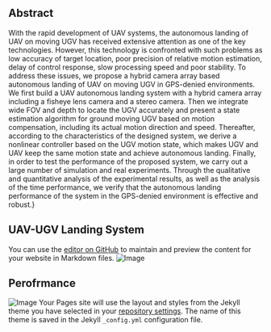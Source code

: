 ## Abstract
With the rapid development of UAV systems, the autonomous landing of UAV on moving UGV has received extensive attention as one of the key technologies. However, this technology is confronted with such problems as low accuracy of target location, poor precision of relative motion estimation, delay of control response, slow processing speed and poor stability. To address these issues, we propose a hybrid camera array based autonomous landing of UAV on moving UGV in GPS-denied environments. We first build a UAV autonomous landing system with a hybrid camera array including a fisheye lens camera and a stereo camera. Then we integrate wide FOV and depth to locate the UGV accurately and present a state estimation algorithm for ground moving UGV based on motion compensation, including its actual motion direction and speed. Thereafter, according to the characteristics of the designed system, we derive a nonlinear controller based on the UGV motion state, which makes UGV and UAV keep the same motion state and achieve autonomous landing. Finally, in order to test the performance of the proposed system, we carry out a large number of simulation and real experiments. Through the qualitative and quantitative analysis of the experimental results, as well as the analysis of the time performance, we verify that the autonomous landing performance of the system in the GPS-denied environment is effective and robust.}

## UAV-UGV Landing System
You can use the [editor on GitHub](https://github.com/npuautolanding/npuautolanding.github.io/edit/master/index.md) to maintain and preview the content for your website in Markdown files.
 ![Image](https://ss2.baidu.com/6ONYsjip0QIZ8tyhnq/it/u=2630203142,1565907664&fm=173&app=25&f=JPEG?w=500&h=281&s=10154F304287F70DE7AC18C20300B0B0)

## Perofrmance
 ![Image](https://ss2.baidu.com/6ONYsjip0QIZ8tyhnq/it/u=2630203142,1565907664&fm=173&app=25&f=JPEG?w=500&h=281&s=10154F304287F70DE7AC18C20300B0B0)
Your Pages site will use the layout and styles from the Jekyll theme you have selected in your [repository settings](https://github.com/npuautolanding/npuautolanding.github.io/settings). The name of this theme is saved in the Jekyll `_config.yml` configuration file.
